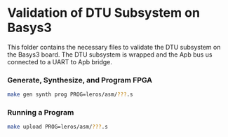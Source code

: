 # Validation of DTU Subsystem on Basys3

This folder contains the necessary files to validate the DTU subsystem on the Basys3 board. The DTU subsystem is wrapped and the Apb bus us connected to a UART to Apb bridge.

### Generate, Synthesize, and Program FPGA
```bash
make gen synth prog PROG=leros/asm/???.s
```

### Running a Program
```bash
make upload PROG=leros/asm/???.s
```